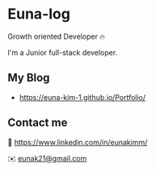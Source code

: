 # Euna-log

Growth oriented Developer 🔥

I'm a Junior full-stack developer.


## My Blog

- https://euna-kim-1.github.io/Portfolio/
  

## Contact me

👤 https://www.linkedin.com/in/eunakimm/

✉️ eunak21@gmail.com
